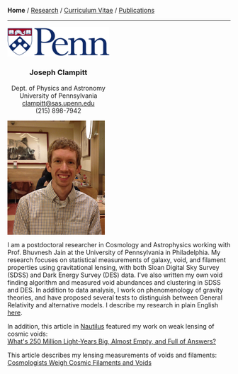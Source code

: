 <div class="container">

**Home** /
[Research](research.html) /
[Curriculum Vitae](cvitae.html) /
[Publications](publications.html)

***


<div class="row">
  <div class="six columns">
  <center>

<img width=230 src="images/logo_upenn.png" />



### Joseph Clampitt

  Dept. of Physics and Astronomy\
  University of Pennsylvania\
  <clampitt@sas.upenn.edu>\
  (215) 898-7942

  </center>
  </div>
  
  <div class="six columns">
  <img width=220 src="images/joseph2.jpg"/>
  </div>
</div>

I am a postdoctoral researcher in Cosmology and Astrophysics working with Prof. Bhuvnesh Jain at the University of Pennsylvania in Philadelphia.
My research focuses on statistical measurements of galaxy, void, and filament properties using gravitational lensing, with both Sloan Digital Sky Survey (SDSS) and Dark Energy Survey (DES) data.
I've also written my own void finding algorithm and measured void abundances and clustering in SDSS and DES.
In addition to data analysis, I work on phenomenology of gravity theories, and have proposed several tests to distinguish between General Relativity and alternative models.
I describe my research in plain English [here](research.html).

In addition, this article in [Nautilus](http://nautil.us) featured my work on weak lensing of cosmic voids:\
[What's 250 Million Light-Years Big, Almost Empty, and Full of Answers?](http://nautil.us/issue/16/nothingness/whats-250-million-light_years-big-almost-empty-and-full-of-answers)

This article describes my lensing measurements of voids and filaments:\
[Cosmologists Weigh Cosmic Filaments and Voids](http://www.upenn.edu/pennnews/news/cosmologists-penn-weigh-cosmic-filaments-and-voids)

</div>